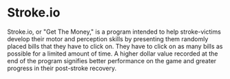 # Stroke.io

Stroke.io, or "Get The Money," is a program intended to help stroke-victims develop their motor and perception skills by presenting them randomly placed 
bills that they have to click on. They have to click on as many bills as possible for a limited amount of time. A higher dollar value recorded at the end 
of the program signifies better performance on the game and greater progress in their post-stroke recovery. 
